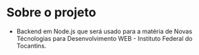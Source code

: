 # Sobre o projeto

- Backend em Node.js que será usado para a matéria de Novas Técnologias para Desenvolvimento WEB - Instituto Federal do Tocantins.
